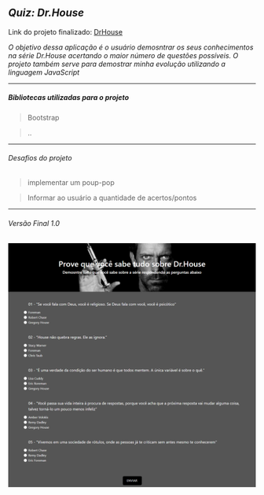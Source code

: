 ## *Quiz: Dr.House*

Link do projeto finalizado: [DrHouse](https://github.com/dzpoke/Projeto-Quiz)

*O objetivo dessa aplicação é o usuário demosntrar os seus conhecimentos na série Dr.House acertando o maior número de questões possíveis. O projeto também serve para demostrar minha evolução utilizando a linguagem JavaScript*

---

##### *Bibliotecas utilizadas para o projeto*


>Bootstrap

>..



---
###### *Desafios do projeto*

> implementar um poup-pop

> Informar ao usuário a quantidade de acertos/pontos

> 
---

###### *Versão Final 1.0*

![GitHub Logo](/img/wirefreme.png)